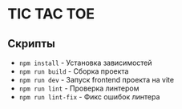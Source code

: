 # TIC TAC TOE

## Скрипты

- `npm install` - Установка зависимостей
- `npm run build` - Сборка проекта
- `npm run dev` - Запуск frontend проекта на vite
- `npm run lint` - Проверка линтером
- `npm run lint-fix` - Фикс ошибок линтера

